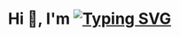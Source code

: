 
<h1 align="center">Hi 👋, I'm 
<a href="https://git.io/typing-svg"><img src="https://readme-typing-svg.demolab.com?font=Fira+Code&weight=500&size=20&pause=1000&vCenter=true&random=false&width=260&height=20&lines=Chhatrodiya+Mayur" alt="Typing SVG" /></a>
</h1>
